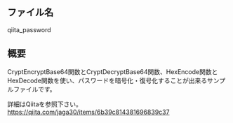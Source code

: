 ## ファイル名
qiita_password

## 概要
CryptEncryptBase64関数とCryptDecryptBase64関数、HexEncode関数とHexDecode関数を使い、パスワードを暗号化・復号化することが出来るサンプルファイルです。

詳細はQiitaを参照下さい。https://qiita.com/jaga30/items/6b39c814381696839c37
